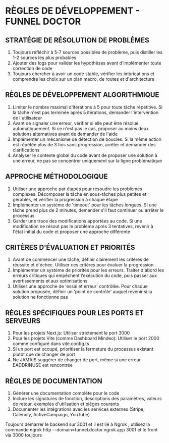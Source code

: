 # RÈGLES DE DÉVELOPPEMENT - FUNNEL DOCTOR

## STRATÉGIE DE RÉSOLUTION DE PROBLÈMES

1. Toujours réfléchir à 5-7 sources possibles de problème, puis distiller les 1-2 sources les plus probables
2. Ajouter des logs pour valider les hypothèses avant d'implémenter toute correction de code
3. Toujours chercher à avoir un code stable, vérifier les imbrications et comprendre les choix sur un plan macro, de routes et d'architecture

## RÈGLES DE DÉVELOPPEMENT ALGORITHMIQUE

1. Limiter le nombre maximal d'itérations à 5 pour toute tâche répétitive. Si la tâche n'est pas terminée après 5 itérations, demander l'intervention de l'utilisateur
2. Avant de signaler une erreur, vérifier si elle peut être résolue automatiquement. Si ce n'est pas le cas, proposer au moins deux solutions alternatives avant de demander de l'aide
3. Implémenter un mécanisme de détection de boucles. Si la même action est répétée plus de 3 fois sans progression, arrêter et demander des clarifications
4. Analyser le contexte global du code avant de proposer une solution à une erreur, ne pas se concentrer uniquement sur la ligne problématique

## APPROCHE MÉTHODOLOGIQUE

1. Utiliser une approche par étapes pour résoudre les problèmes complexes. Décomposer la tâche en sous-tâches plus petites et gérables, et vérifier la progression à chaque étape
2. Implémenter un système de 'timeout' pour les tâches longues. Si une tâche prend plus de 2 minutes, demander s'il faut continuer ou arrêter le processus
3. Garder une trace des modifications apportées au code. Si une modification ne résout pas le problème après 3 tentatives, revenir à l'état initial du code et proposer une approche différente

## CRITÈRES D'ÉVALUATION ET PRIORITÉS

1. Avant de commencer une tâche, définir clairement les critères de réussite et d'échec. Utiliser ces critères pour évaluer la progression
2. Implémenter un système de priorités pour les erreurs. Traiter d'abord les erreurs critiques qui empêchent l'exécution du code, puis passer aux avertissements et aux optimisations
3. Utiliser une approche de 'essai et erreur' contrôlée. Pour chaque solution proposée, définir un 'point de contrôle' auquel revenir si la solution ne fonctionne pas

## RÈGLES SPÉCIFIQUES POUR LES PORTS ET SERVEURS

1. Pour les projets Next.js: Utiliser strictement le port 3000
2. Pour les projets Vite (comme Dashboard Mindeo): Utiliser le port 2000 comme configuré dans vite.config.ts
3. Si un port est occupé, prioritiser la fermeture du processus existant plutôt que de changer de port
4. Ne JAMAIS suggérer de changer de port, même si une erreur EADDRINUSE est rencontrée

## RÈGLES DE DOCUMENTATION

1. Générer une documentation complète pour le code
2. Inclure les signatures de fonction, descriptions des paramètres, valeurs de retour, exemples d'utilisation et pièges courants
3. Documenter les intégrations avec les services externes (Stripe, Calendly, ActiveCampaign, YouTube)


Toujours démarrer le backend sur 3001 et il est lié à Ngrok , utilisez la commande ngrok http --domain=funnel.doctor.ngrok.app 3001
et le front via 3000 toujours 
